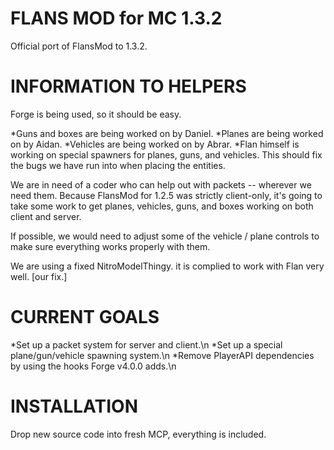# FLANS MOD for MC 1.3.2 #

Official port of FlansMod to 1.3.2.

# INFORMATION TO HELPERS #

Forge is being used, so it should be easy.

*Guns and boxes are being worked on by Daniel.
*Planes are being worked on by Aidan.
*Vehicles are being worked on by Abrar.
*Flan himself is working on special spawners for planes, guns, and vehicles. This should fix the bugs we have run
into when placing the entities.

We are in need of a coder who can help out with packets -- wherever we need them.  Because FlansMod for 1.2.5 was strictly
client-only, it's going to take some work to get planes, vehicles, guns, and boxes working on both client and server.

If possible, we would need to adjust some of the vehicle / plane controls to make sure everything works properly with them.

We are using a fixed NitroModelThingy. it is complied to work with Flan very well. [our fix.]

# CURRENT GOALS #
*Set up a packet system for server and client.\n
*Set up a special plane/gun/vehicle spawning system.\n
*Remove PlayerAPI dependencies by using the hooks Forge v4.0.0 adds.\n

# INSTALLATION #

Drop new source code into fresh MCP, everything is included.